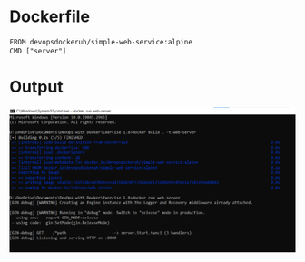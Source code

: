 # Dockerfile

```
FROM devopsdockeruh/simple-web-service:alpine
CMD ["server"]
```

# Output

![Output](Screenshot.png)

